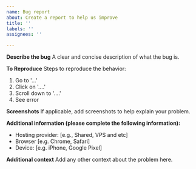 ```yaml
---
name: Bug report
about: Create a report to help us improve
title: ''
labels: ''
assignees: ''

---
```


**Describe the bug**
A clear and concise description of what the bug is.

**To Reproduce**
Steps to reproduce the behavior:
1. Go to '...'
2. Click on '....'
3. Scroll down to '....'
4. See error

**Screenshots**
If applicable, add screenshots to help explain your problem.

**Additional information (please complete the following information):**
 - Hosting provider: [e.g., Shared, VPS and etc]
 - Browser [e.g. Chrome, Safari]
 - Device:  [e.g. iPhone, Google Pixel]

**Additional context**
Add any other context about the problem here.
